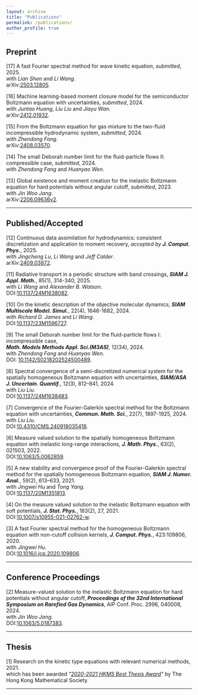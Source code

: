 ```yaml
---
layout: archive
title: "Publications"
permalink: /publications/
author_profile: true
---
```




Preprint 
-----------

[17] A fast Fourier spectral method for wave kinetic equation, _submitted_, 2025.<br>
     with _Lian Shen_ and _Li Wang_.<br>
     arXiv:[2503.12805](https://arxiv.org/abs/2503.12805).

[16] Machine learning-based moment closure model for the semiconductor Boltzmann equation with uncertainties, _submitted_, 2024.<br>
     with _Juntao Huang_, _Liu Liu_ and _Jiayu Wan_.<br>
     arXiv:[2412.01932](http://arxiv.org/abs/2412.01932).

[15] From the Boltzmann equation for gas mixture to the two-fluid incompressible hydrodynamic system, _submitted_, 2024.<br>
     with _Zhendong Fang_.<br>
     arXiv:[2408.03570](https://arxiv.org/abs/2408.03570). 

[14] The small Deborah number limit for the fluid-particle flows II: compressible case, _submitted_, 2024.<br>
     with _Zhendong Fang_ and _Huanyao Wen_.<br>

[13] Global existence and moment creation for the inelastic Boltzmann equation for hard potentials without angular cutoff, _submitted_, 2023.<br>
     with _Jin Woo Jang_.<br>
     arXiv:[2206.09636v2](https://arxiv.org/abs/2206.09636v2). 

-----------  

Published/Accepted
-----

[12] Continuous data assimilation for hydrodynamics: consistent discretization and application to moment recovery, _accepted by **J. Comput. Phys.**_, 2025.<br>
     with _Jingcheng Lu_, _Li Wang_ and _Jeff Calder_.<br>
     arXiv:[2409.03872](http://arxiv.org/abs/2409.03872). 

[11] Radiative transport in a periodic structure with band crossings, _**SIAM J. Appl. Math.**_, 85(1), 314-340, 2025.<br>
     with _Li Wang_ and _Alexander B. Watson_.<br>
     DOI:[10.1137/24M1638082](https://doi.org/10.1137/24M1638082). 

[10] On the kinetic description of the objective molecular dynamics, _**SIAM Multiscale Model. Simul.**_, 22(4), 1646-1682, 2024.<br>
     with _Richard D. James_ and _Li Wang_.<br>
     DOI:[10.1137/23M1596727](https://doi.org/10.1137/23M1596727).

[9] The small Deborah number limit for the fluid-particle flows I: incompressible case, <br>
_**Math. Models Methods Appl. Sci.(M3AS)**_, 12(34), 2024.<br>
     with _Zhendong Fang_ and _Huanyao Wen_.<br>
     DOI: [10.1142/S0218202524500489](https://doi.org/10.1142/S0218202524500489).
     

[8] Spectral convergence of a semi-discretized numerical system for the spatially homogeneous Boltzmann equation with uncertainties, _**SIAM/ASA J. Uncertain. Quantif.**_, 12(3), 812–841, 2024.<br>
     with _Liu Liu_.<br>
     DOI:[10.1137/24M1638483](https://doi.org/10.1137/24M1638483). 

[7] Convergence of the Fourier-Galerkin spectral method for the Boltzmann equation with uncertainties, _**Commun. Math. Sci.**_, 22(7), 1897-1925, 2024.<br>
     with _Liu Liu_.<br>
     DOI:[10.4310/CMS.240918035418](https://dx.doi.org/10.4310/CMS.240918035418). 

[6] Measure valued solution to the spatially homogeneous Boltzmann equation with inelastic long-range interactions, _**J. Math. Phys.**_, 63(2), 021503, 2022.<br>
    DOI:[10.1063/5.0062859](https://doi.org/10.1063/5.0062859).

[5] A new stability and convergence proof of the Fourier-Galerkin spectral method for the spatially homogeneous Boltzmann equation, _**SIAM J. Numer. Anal.**_, 59(2), 613–633, 2021.<br>
    with _Jingwei Hu_ and _Tong Yang_.<br>
    DOI:[10.1137/20M1351813](https://doi.org/10.1137/20M1351813).
    
[4] On the measure valued solution to the inelastic Boltzmann equation with soft potentials, _**J. Stat. Phys.**_, 183(2), 27, 2021. <br>
    DOI:[10.1007/s10955-021-02762-w](https://doi.org/10.1007/s10955-021-02762-w).

[3] A fast Fourier spectral method for the homogeneous Boltzmann equation with non-cutoff collision kernels, _**J. Comput. Phys.**_, 423:109806, 2020. <br>
    with _Jingwei Hu_.<br>
    DOI:[10.1016/j.jcp.2020.109806](https://doi.org/10.1016/j.jcp.2020.109806). 
    
 ---------


Conference Proceedings
------

[2] Measure-valued solution to the inelastic Boltzmann equation for hard potentials without angular cutoff, _**Proceedings of the 32nd International Symposium on Rarefied Gas Dynamics**_,  AIP Conf. Proc. 2996, 040008, 2024.<br> 
    with _Jin Woo Jang_.<br> 
    DOI:[10.1063/5.0187383](https://doi.org/10.1063/5.0187383).

---------

 
Thesis
-------
[1] Research on the kinetic type equations with relevant numerical methods, 2021.<br>
    which has been awarded _"[2020-2021 HKMS Best Thesis Award](/files/Best_Thesis_Award_KQ.pdf)"_ by The Hong Kong Mathematical Society.
    
-------
